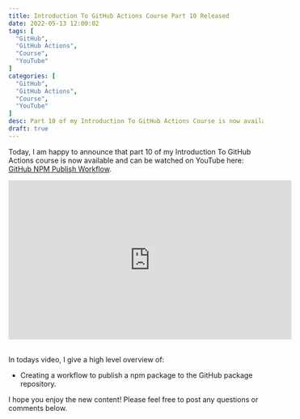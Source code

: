 ```yaml
---
title: Introduction To GitHub Actions Course Part 10 Released
date: 2022-05-13 12:00:02
tags: [
  "GitHub",
  "GitHub Actions",
  "Course",
  "YouTube"
]
categories: [
  "GitHub",
  "GitHub Actions",
  "Course",
  "YouTube"
]
desc: Part 10 of my Introduction To GitHub Actions Course is now available!
draft: true
---
```


Today, I am happy to announce that part 10 of my Introduction To GitHub Actions course is now available and can be watched on YouTube here: <a href="https://youtu.be/9pEBe7yArV8" target="_blank">GitHub NPM Publish Workflow</a>.

<div style="text-align: center;"><iframe width="560" height="315" src="https://www.youtube.com/embed/9pEBe7yArV8" title="YouTube video player" frameborder="0" allow="accelerometer; autoplay; clipboard-write; encrypted-media; gyroscope; picture-in-picture" allowfullscreen></iframe></div><br />

In todays video, I give a high level overview of:

* Creating a workflow to publish a npm package to the GitHub package repository.

I hope you enjoy the new content! Please feel free to post any questions or comments below.
